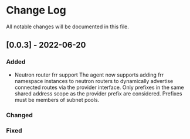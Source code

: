 # Change Log

All notable changes will be documented in this file.

## [0.0.3] - 2022-06-20

### Added

- Neutron router frr support
  The agent now supports adding frr namespace instances to neutron routers
  to dynamically advertise connected routes via the provider interface.
  Only prefixes in the same shared address scope as the provider prefix are considered.
  Prefixes must be members of subnet pools.

### Changed

### Fixed
